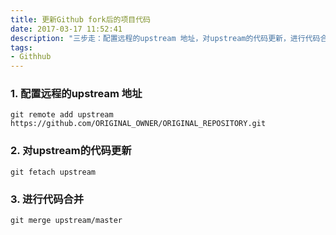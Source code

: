 ```yaml
---
title: 更新Github fork后的项目代码
date: 2017-03-17 11:52:41
description: "三步走：配置远程的upstream 地址，对upstream的代码更新，进行代码合并。"
tags:
- Githhub
---
```

### 1. 配置远程的upstream 地址
```shell
git remote add upstream https://github.com/ORIGINAL_OWNER/ORIGINAL_REPOSITORY.git
```
### 2. 对upstream的代码更新
```shell
git fetach upstream
```
### 3. 进行代码合并
```shell
git merge upstream/master
```
